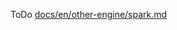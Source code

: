 ToDo  [docs/en/other-engine/spark.md](https://github.com/apache/seatunnel/blob/dev/docs/en/other-engine/spark.md)
